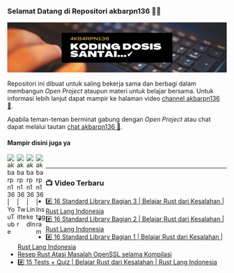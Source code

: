 ### Selamat Datang di Repositori akbarpn136 🙏🏻

![akbarpn136](4kb4rpn136.png)

Repositori ini dibuat untuk saling bekerja sama dan berbagi dalam membangun _Open Project_ ataupun materi untuk belajar 
bersama. Untuk informasi lebih lanjut dapat mampir ke halaman video 
[channel akbarpn136 🎥](https://youtube.com/user/akbarpn136).

Apabila teman-teman berminat gabung dengan _Open Project_ atau chat dapat melalui tautan 
[chat akbarpn136 💬](https://discord.gg/7dTG9sg).

#### Mampir disini juga ya
[<img align="left" alt="akbarpn136 | YouTube" width="22px" src="https://cdn.jsdelivr.net/npm/simple-icons@v3/icons/youtube.svg" />][youtube]
[<img align="left" alt="akbarpn136 | Twitter" width="22px" src="https://cdn.jsdelivr.net/npm/simple-icons@v3/icons/twitter.svg" />][twitter]
[<img align="left" alt="akbarpn136 | LinkedIn" width="22px" src="https://cdn.jsdelivr.net/npm/simple-icons@v3/icons/linkedin.svg" />][linkedin]
[<img align="left" alt="akbarpn136 | Instagram" width="22px" src="https://cdn.jsdelivr.net/npm/simple-icons@v3/icons/instagram.svg" />][instagram]

[twitter]: https://twitter.com/akbarpn136
[youtube]: https://www.youtube.com/user/akbarpn136
[instagram]: https://instagram.com/akbarpn136
[linkedin]: https://www.linkedin.com/in/arizal-akbar-zikri-63461458/

<br />

---

### 📺 Video Terbaru
<!-- YOUTUBE:START -->
- [#️⃣ 16 Standard Library Bagian 3 | Belajar Rust dari Kesalahan | Rust Lang Indonesia](https://www.youtube.com/watch?v=ZqpJGe35X3A)
- [#️⃣ 16 Standard Library Bagian 2 | Belajar Rust dari Kesalahan | Rust Lang Indonesia](https://www.youtube.com/watch?v=HInjtXGWX4k)
- [#️⃣ 16 Standard Library Bagian 1 | Belajar Rust dari Kesalahan | Rust Lang Indonesia](https://www.youtube.com/watch?v=46tMc3EKmYU)
- [Resep Rust Atasi Masalah OpenSSL selama Kompilasi](https://www.youtube.com/watch?v=DiHGjuiPiB0)
- [#️⃣ 15 Tests + Quiz | Belajar Rust dari Kesalahan | Rust Lang Indonesia](https://www.youtube.com/watch?v=oLq8lrSc9Ec)
<!-- YOUTUBE:END -->

